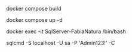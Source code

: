 docker compose build


docker compose up -d


docker exec -it SqlServer-FabiaNatura /bin/bash


sqlcmd -S localhost -U sa -P 'Admin123!' -C
